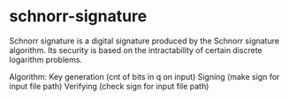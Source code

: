 # schnorr-signature
Schnorr signature is a digital signature produced by the Schnorr signature algorithm. Its security is based on the intractability of certain discrete logarithm problems. 

Algorithm:
	Key generation (cnt of bits in q on input)
	Signing (make sign for input file path)
	Verifying (check sign for input file path)